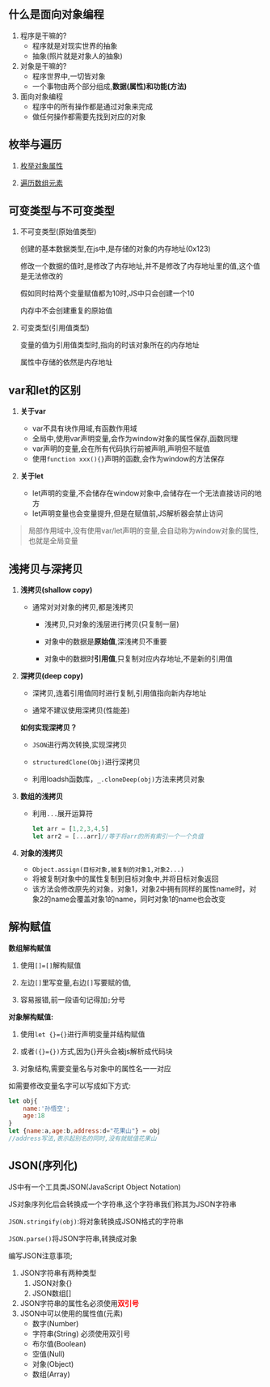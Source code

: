 ## 什么是面向对象编程

1. 程序是干嘛的?
   - 程序就是对现实世界的抽象
   - 抽象(照片就是对象人的抽象)
2. 对象是干嘛的?
   - 程序世界中,一切皆对象
   - 一个事物由两个部分组成,**数据(属性)**和**功能(方法)**
3. 面向对象编程
   - 程序中的所有操作都是通过对象来完成
   - 做任何操作都需要先找到对应的对象

## 枚举与遍历

1. [枚举对象属性](05-对象.md#1.2枚举对象属性)

2. [遍历数组元素](07-数组.md#2.遍历数组)

## 可变类型与不可变类型

1. 不可变类型(原始值类型)

   创建的基本数据类型,在js中,是存储的对象的内存地址(0x123)

   修改一个数据的值时,是修改了内存地址,并不是修改了内存地址里的值,这个值是无法修改的

   假如同时给两个变量赋值都为10时,JS中只会创建一个10

   内存中不会创建重复的原始值

2. 可变类型(引用值类型)

   变量的值为引用值类型时,指向的时该对象所在的内存地址

   属性中存储的依然是内存地址

## var和let的区别

1. **关于var**
   - var不具有块作用域,有函数作用域
   - 全局中,使用var声明变量,会作为window对象的属性保存,函数同理
   - var声明的变量,会在所有代码执行前被声明,声明但不赋值
   - 使用`function xxx(){}`声明的函数,会作为window的方法保存

2. **关于let**
   - let声明的变量,不会储存在window对象中,会储存在一个无法直接访问的地方
   - let声明变量也会变量提升,但是在赋值前,JS解析器会禁止访问

> 局部作用域中,没有使用var/let声明的变量,会自动称为window对象的属性,也就是全局变量

## 浅拷贝与深拷贝

1. **浅拷贝(shallow copy)**

   - 通常对对对象的拷贝,都是浅拷贝
   
   
      - 浅拷贝,只对象的浅层进行拷贝(只复制一层)
   
   
   
      - 对象中的数据是**原始值**,深浅拷贝不重要
   
   
   
      - 对象中的数据时**引用值**,只复制对应内存地址,不是新的引用值
   


2. **深拷贝(deep copy)**

   - 深拷贝,连着引用值同时进行复制,引用值指向新内存地址

   - 通常不建议使用深拷贝(性能差)

   **如何实现深拷贝？**

   - `JSON`进行两次转换,实现深拷贝
   
   - `structuredClone(Obj)`进行深拷贝
   
   - 利用loadsh函数库，`_.cloneDeep(obj)`方法来拷贝对象


3. **数组的浅拷贝**

   - 利用`...`展开运算符

     ```js
     let arr = [1,2,3,4,5]
     let arr2 = [...arr]//等于将arr的所有索引一个一个负值
     ```

4. **对象的浅拷贝**

   - `Object.assign(目标对象,被复制的对象1,对象2...)`
   - 将被复制对象中的属性复制到目标对象中,并将目标对象返回
   - 该方法会修改原先的对象，对象1，对象2中拥有同样的属性name时，对象2的name会覆盖对象1的name，同时对象1的name也会改变

## 解构赋值

**数组解构赋值**

1. 使用`[]=[]`解构赋值

2. 左边`[]`里写变量,右边`[]`写要赋的值,

3. 容易报错,前一段语句记得加`;`分号

**对象解构赋值:**

1. 使用`let {}={}`进行声明变量并结构赋值

2. 或者`({}={})`方式,因为{}开头会被js解析成代码块 

3. 对象结构,需要变量名与对象中的属性名一一对应

如需要修改变量名字可以写成如下方式:

```js
let obj{
	name:'孙悟空';
	age:18
}
let {name:a,age:b,address:d="花果山"} = obj
//address写法,表示起别名的同时,没有就赋值花果山
```

## JSON(序列化)

JS中有一个工具类JSON(JavaScript Object Notation)

JS对象序列化后会转换成一个字符串,这个字符串我们称其为JSON字符串

`JSON.stringify(obj)`:将对象转换成JSON格式的字符串

`JSON.parse()`将JSON字符串,转换成对象

编写JSON注意事项;

1. JSON字符串有两种类型
   1. JSON对象{}
   2. JSON数组[]
2. JSON字符串的属性名必须使用<span style="color:red">**双引号**</span>
3. JSON中可以使用的属性值(元素)
   - 数字(Number)
   - 字符串(String) 必须使用双引号
   - 布尔值(Boolean)
   - 空值(Null)
   - 对象(Object)
   - 数组(Array)
